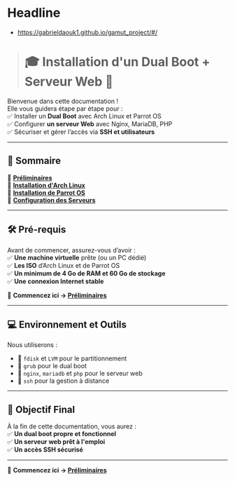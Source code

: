 # Headline
- https://gabrieldaouk1.github.io/gamut_project/#/

> # 🎓 Installation d'un Dual Boot + Serveur Web 🚀  

Bienvenue dans cette documentation !  
Elle vous guidera étape par étape pour :  
✅ Installer un **Dual Boot** avec Arch Linux et Parrot OS  
✅ Configurer **un serveur Web** avec Nginx, MariaDB, PHP  
✅ Sécuriser et gérer l’accès via **SSH et utilisateurs**  

---

## 📖 **Sommaire**  
📌 **[Préliminaires](pages/preliminaires/introduction.md)**  
📌 **[Installation d'Arch Linux](pages/arch/partition_disques.md)**  
📌 **[Installation de Parrot OS](pages/parrot/demarrer_iso.md)**  
📌 **[Configuration des Serveurs](pages/serveurs/installer_ssh.md)**  

---

## 🛠 **Pré-requis**  
Avant de commencer, assurez-vous d’avoir :  
✅ **Une machine virtuelle** prête (ou un PC dédié)  
✅ **Les ISO** d’Arch Linux et de Parrot OS  
✅ **Un minimum de 4 Go de RAM et 60 Go de stockage**  
✅ **Une connexion Internet stable**  

📌 **Commencez ici → [Préliminaires](pages/preliminaires/introduction.md)**

---

## 💻 **Environnement et Outils**  
Nous utiliserons :  
- 📌 `fdisk` et `LVM` pour le partitionnement  
- 📌 `grub` pour le dual boot  
- 📌 `nginx`, `mariadb` et `php` pour le serveur web  
- 📌 `ssh` pour la gestion à distance  

---

## 🏁 **Objectif Final**  
À la fin de cette documentation, vous aurez :  
✅ **Un dual boot propre et fonctionnel**  
✅ **Un serveur web prêt à l'emploi**  
✅ **Un accès SSH sécurisé**  

---

📌 **Commencez ici → [Préliminaires](pages/preliminaires/introduction.md)**  


